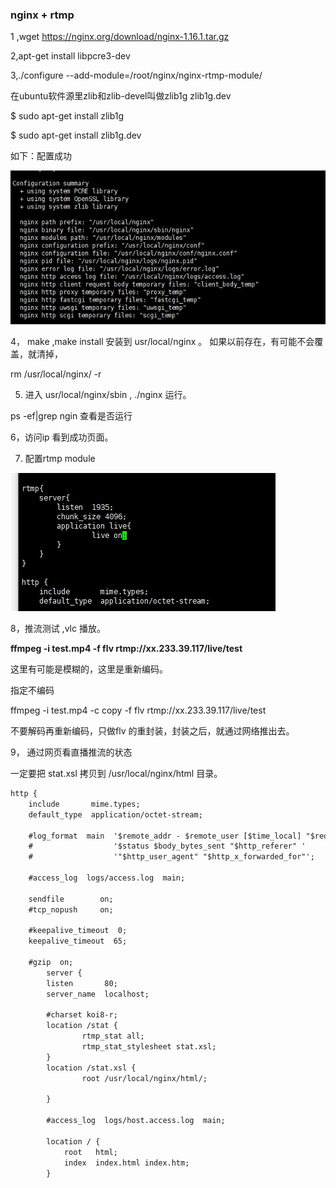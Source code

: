 

### **nginx + rtmp** 



1 ,wget https://nginx.org/download/nginx-1.16.1.tar.gz

2,apt-get install libpcre3-dev 

3,./configure --add-module=/root/nginx/nginx-rtmp-module/

在ubuntu软件源里zlib和zlib-devel叫做zlib1g zlib1g.dev

$ sudo apt-get install zlib1g

$ sudo apt-get install zlib1g.dev 

如下：配置成功

![](01.png)

4， make ,make install  安装到  usr/local/nginx   。 如果以前存在，有可能不会覆盖，就清掉，

rm /usr/local/nginx/  -r



5. 进入 usr/local/nginx/sbin  , ./nginx 运行。

 ps -ef|grep ngin  查看是否运行

6，访问ip 看到成功页面。

7. 配置rtmp module

![](02.png)

8，推流测试 ,vlc 播放。

**ffmpeg -i test.mp4 -f flv rtmp://xx.233.39.117/live/test**

这里有可能是模糊的，这里是重新编码。

指定不编码

ffmpeg -i test.mp4  -c copy -f flv rtmp://xx.233.39.117/live/test

不要解码再重新编码，只做flv 的重封装，封装之后，就通过网络推出去。

9， 通过网页看直播推流的状态

一定要把 stat.xsl 拷贝到 /usr/local/nginx/html 目录。

```xsl
http {
    include       mime.types;
    default_type  application/octet-stream;

    #log_format  main  '$remote_addr - $remote_user [$time_local] "$request" '
    #                  '$status $body_bytes_sent "$http_referer" '
    #                  '"$http_user_agent" "$http_x_forwarded_for"';

    #access_log  logs/access.log  main;

    sendfile        on;
    #tcp_nopush     on;

    #keepalive_timeout  0;
    keepalive_timeout  65;

    #gzip  on;
        server {
        listen       80;
        server_name  localhost;

        #charset koi8-r;
        location /stat {
                rtmp_stat all;
                rtmp_stat_stylesheet stat.xsl;
        }
        location /stat.xsl {
                root /usr/local/nginx/html/;

        }

        #access_log  logs/host.access.log  main;

        location / {
            root   html;
            index  index.html index.htm;
        }

```

